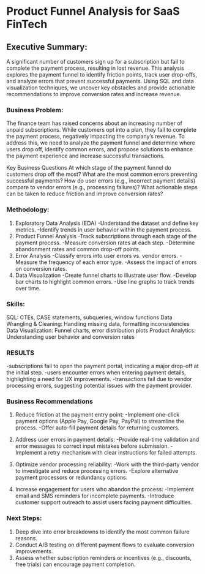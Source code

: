 # Product Funnel Analysis for SaaS FinTech

## Executive Summary:

A significant number of customers sign up for a subscription but fail to complete the payment process, resulting in lost revenue. This analysis explores the payment funnel to identify friction points, track user drop-offs, and analyze errors that prevent successful payments. Using SQL and data visualization techniques, we uncover key obstacles and provide actionable recommendations to improve conversion rates and increase revenue.


### Business Problem: 

The finance team has raised concerns about an increasing number of unpaid subscriptions. While customers opt into a plan, they fail to complete the payment process, negatively impacting the company’s revenue. To address this, we need to analyze the payment funnel and determine where users drop off, identify common errors, and propose solutions to enhance the payment experience and increase successful transactions.

Key Business Questions
At which stage of the payment funnel do customers drop off the most?
What are the most common errors preventing successful payments?
How do user errors (e.g., incorrect payment details) compare to vendor errors (e.g., processing failures)?
What actionable steps can be taken to reduce friction and improve conversion rates?

### Methodology: 

1. Exploratory Data Analysis (EDA)
    -Understand the dataset and define key metrics.
    -Identify trends in user behavior within the payment process.
2. Product Funnel Analysis
    -Track subscriptions through each stage of the payment process.
    -Measure conversion rates at each step.
    -Determine abandonment rates and common drop-off points.
3. Error Analysis
    -Classify errors into user errors vs. vendor errors.
    -Measure the frequency of each error type.
    -Assess the impact of errors on conversion rates.
4. Data Visualization
    -Create funnel charts to illustrate user flow.
    -Develop bar charts to highlight common errors.
    -Use line graphs to track trends over time.

### Skills:

SQL: CTEs, CASE statements, subqueries, window functions
Data Wrangling & Cleaning: Handling missing data, formatting inconsistencies
Data Visualization: Funnel charts, error distribution plots
Product Analytics: Understanding user behavior and conversion rates

### RESULTS
-subscriptions fail to open the payment portal, indicating a major drop-off at the initial step.
-users encounter errors when entering payment details, highlighting a need for UX improvements.
-transactions fail due to vendor processing errors, suggesting potential issues with the payment provider.

### Business Recommendations

1. Reduce friction at the payment entry point:
-Implement one-click payment options (Apple Pay, Google Pay, PayPal) to streamline the process.
-Offer auto-fill payment details for returning customers.

2. Address user errors in payment details:
-Provide real-time validation and error messages to correct input mistakes before submission.
-Implement a retry mechanism with clear instructions for failed attempts.

3. Optimize vendor processing reliability:
-Work with the third-party vendor to investigate and reduce processing errors.
-Explore alternative payment processors or redundancy options.

4. Increase engagement for users who abandon the process:
-Implement email and SMS reminders for incomplete payments.
-Introduce customer support outreach to assist users facing payment difficulties.

### Next Steps: 

1. Deep dive into error breakdowns to identify the most common failure reasons.
2. Conduct A/B testing on different payment flows to evaluate conversion improvements.
3. Assess whether subscription reminders or incentives (e.g., discounts, free trials) can encourage payment completion.



